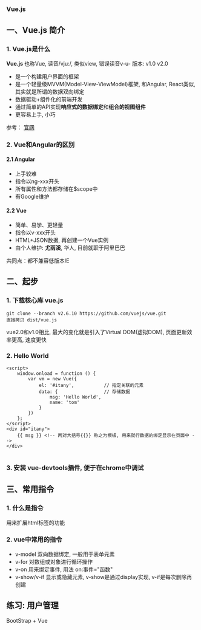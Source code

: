 ### Vue.js

## 一、Vue.js 简介
### 1. Vue.js是什么
**Vue.js** 也称Vue, 读音/vju:/, 类似view, 错误读音v-u-
版本: v1.0 v2.0

+ 是一个构建用户界面的框架
+ 是一个轻量级MVVM(Model-View-ViewModel)框架, 和Angular, React类似, 其实就是所谓的数据双向绑定
+ 数据驱动+组件化的前端开发
+ 通过简单的API实现**响应式的数据绑定**和**组合的视图组件**
+ 更容易上手, 小巧

参考： [官网](https://cn.vuejs.org/)

### 2. Vue和Angular的区别

#### 2.1 Angular
+ 上手较难
+ 指令以ng-xxx开头
+ 所有属性和方法都存储在$scope中
+ 有Google维护

#### 2.2 Vue
+ 简单、易学、更轻量
+ 指令以v-xxx开头
+ HTML+JSON数据, 再创建一个Vue实例
+ 由个人维护: **尤雨溪**, 华人, 目前就职于阿里巴巴

共同点：都不兼容低版本IE


## 二、起步
### 1. 下载核心库 vue.js
```
git clone --branch v2.6.10 https://github.com/vuejs/vue.git
直接拷贝 dist/vue.js
```
vue2.0和v1.0相比, 最大的变化就是引入了Virtual DOM(虚拟DOM), 页面更新效率更高, 速度更快

### 2. Hello World
```
<script>
	window.onload = function () {
		var vm = new Vue({
			el: '#itany',           // 指定关联的元素
			data: {                 // 存储数据
				msg: 'Hello World',
				name: 'tom'
			}
		})
	};
</script>
<div id="itany">
	{{ msg }} <!-- 两对大括号{{}} 称之为模板, 用来就行数据的绑定显示在页面中 -->
</div>
	
```

### 3. 安装 vue-devtools插件, 便于在chrome中调试


## 三、常用指令

### 1. 什么是指令
用来扩展html标签的功能
### 2. vue中常用的指令
+ v-model 双向数据绑定, 一般用于表单元素
+ v-for 对数组或对象进行循环操作
+ v-on 用来绑定事件, 用法 on:事件="函数"
+  v-show/v-if 显示或隐藏元素, v-show是通过display实现, v-if是每次删除再创建


## 练习: 用户管理
BootStrap + Vue